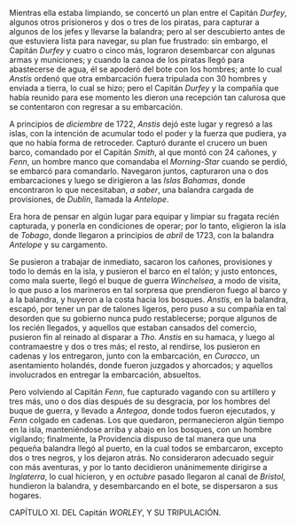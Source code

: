 Mientras ella estaba limpiando, se concertó un plan entre el Capitán *Durfey*, algunos otros prisioneros y dos o tres de los piratas, para capturar a algunos de los jefes y llevarse la balandra; pero al ser descubierto antes de que estuviera lista para navegar, su plan fue frustrado: sin embargo, el Capitán *Durfey* y cuatro o cinco más, lograron desembarcar con algunas armas y municiones; y cuando la canoa de los piratas llegó para abastecerse de agua, él se apoderó del bote con los hombres; ante lo cual *Anstis* ordenó que otra embarcación fuera tripulada con 30 hombres y enviada a tierra, lo cual se hizo; pero el Capitán *Durfey* y la compañía que había reunido para ese momento les dieron una recepción tan calurosa que se contentaron con regresar a su embarcación.

A principios de *diciembre* de 1722, *Anstis* dejó este lugar y regresó a las islas, con la intención de acumular todo el poder y la fuerza que pudiera, ya que no había forma de retroceder. Capturó durante el crucero un buen barco, comandado por el Capitán *Smith*, al que montó con 24 cañones, y *Fenn*, un hombre manco que comandaba el *Morning-Star* cuando se perdió, se embarcó para comandarlo. Navegaron juntos, capturaron una o dos embarcaciones y luego se dirigieron a las *Islas Bahamas*, donde encontraron lo que necesitaban, _a saber_, una balandra cargada de provisiones, de *Dublín*, llamada la *Antelope*.

Era hora de pensar en algún lugar para equipar y limpiar su fragata recién capturada, y ponerla en condiciones de operar; por lo tanto, eligieron la isla de *Tobago*, donde llegaron a principios de *abril* de 1723, con la balandra *Antelope* y su cargamento.

Se pusieron a trabajar de inmediato, sacaron los cañones, provisiones y todo lo demás en la isla, y pusieron el barco en el talón; y justo entonces, como mala suerte, llegó el buque de guerra *Winchelsea*, a modo de visita, lo que puso a los marineros en tal sorpresa que prendieron fuego al barco y a la balandra, y huyeron a la costa hacia los bosques. *Anstis*, en la balandra, escapó, por tener un par de talones ligeros, pero puso a su compañía en tal desorden que su gobierno nunca pudo restablecerse; porque algunos de los recién llegados, y aquellos que estaban cansados del comercio, pusieron fin al reinado al disparar a *Tho. Anstis* en su hamaca, y luego al contramaestre y dos o tres más; el resto, al rendirse, los pusieron en cadenas y los entregaron, junto con la embarcación, en *Curacco*, un asentamiento holandés, donde fueron juzgados y ahorcados; y aquellos involucrados en entregar la embarcación, absueltos.

Pero volviendo al Capitán *Fenn*, fue capturado vagando con su artillero y tres más, uno o dos días después de su desgracia, por los hombres del buque de guerra, y llevado a *Antegoa*, donde todos fueron ejecutados, y *Fenn* colgado en cadenas. Los que quedaron, permanecieron algún tiempo en la isla, manteniéndose arriba y abajo en los bosques, con un hombre vigilando; finalmente, la Providencia dispuso de tal manera que una pequeña balandra llegó al puerto, en la cual todos se embarcaron, excepto dos o tres negros, y los dejaron atrás. No consideraron adecuado seguir con más aventuras, y por lo tanto decidieron unánimemente dirigirse a *Inglaterra*, lo cual hicieron, y en *octubre* pasado llegaron al canal de *Bristol*, hundieron la balandra, y desembarcando en el bote, se dispersaron a sus hogares.

CAPÍTULO XI. DEL Capitán *WORLEY*, Y SU TRIPULACIÓN.